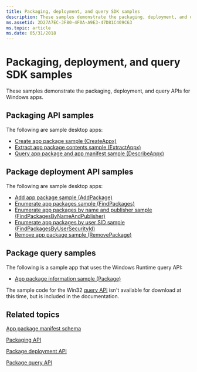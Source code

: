 ```yaml
---
title: Packaging, deployment, and query SDK samples
description: These samples demonstrate the packaging, deployment, and query APIs for Windows apps.
ms.assetid: 2D27A7EC-3F80-4F0A-A9E3-47D81C409C63
ms.topic: article
ms.date: 05/31/2018
---
```


# Packaging, deployment, and query SDK samples

These samples demonstrate the packaging, deployment, and query APIs for Windows apps.

## Packaging API samples

The following are sample desktop apps:

-   [Create app package sample (CreateAppx)](https://code.msdn.microsoft.com/windowsdesktop/Appx-Packaging-API-Create-48062876)
-   [Extract app package contents sample (ExtractAppx)](https://code.msdn.microsoft.com/windowsdesktop/Appx-Package-Extraction-b0f5d164)
-   [Query app package and app manifest sample (DescribeAppx)](https://code.msdn.microsoft.com/windowsdesktop/Appx-Packaging-API-3ff13a92)

## Package deployment API samples

The following are sample desktop apps:

-   [Add app package sample (AddPackage)](https://code.msdn.microsoft.com/windowsdesktop/Package-Manager-Deployment-f4a89ec0)
-   [Enumerate app packages sample (FindPackages)](https://code.msdn.microsoft.com/windowsdesktop/Package-Manager-Inventory-ee821079)
-   [Enumerate app packages by name and publisher sample (FindPackagesByNameAndPublisher)](https://code.msdn.microsoft.com/windowsdesktop/Package-Manager-Inventory-fe747b8a)
-   [Enumerate app packages by user SID sample (FindPackagesByUserSecurityId)](https://code.msdn.microsoft.com/windowsdesktop/Package-Manager-Inventory-5bee970a)
-   [Remove app package sample (RemovePackage)](https://code.msdn.microsoft.com/windowsdesktop/Package-Manager-Deployment-ae818077)

## Package query samples

The following is a sample app that uses the Windows Runtime query API:

-   [App package information sample (Package)](https://code.msdn.microsoft.com/windowsapps/Package-sample-46e239fa)

The sample code for the Win32 [query API](functions.md) isn't available for download at this time, but is included in the documentation.

## Related topics

<dl> <dt>


</dt> <dt>

[App package manifest schema](https://docs.microsoft.com/uwp/schemas/appxpackage/appx-package-manifest)
</dt> <dt>

[Packaging API](interfaces.md)
</dt> <dt>

[Package deployment API](package-deployment-api.md)
</dt> <dt>

[Package query API](functions.md)
</dt> </dl>

 

 




